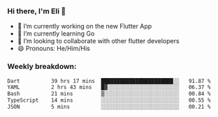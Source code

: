 ### Hi there, I'm Eli 👋
- 🔭 I’m currently working on the new Flutter App
- 🌱 I’m currently learning Go
- 🦄 I’m looking to collaborate with other flutter developers
- 😄 Pronouns: He/Him/His

### Weekly breakdown:
<!--START_SECTION:waka-->

```txt
Dart          39 hrs 17 mins  ███████████████████████░░   91.87 %
YAML          2 hrs 43 mins   █▓░░░░░░░░░░░░░░░░░░░░░░░   06.37 %
Bash          21 mins         ▒░░░░░░░░░░░░░░░░░░░░░░░░   00.84 %
TypeScript    14 mins         ░░░░░░░░░░░░░░░░░░░░░░░░░   00.55 %
JSON          5 mins          ░░░░░░░░░░░░░░░░░░░░░░░░░   00.21 %
```

<!--END_SECTION:waka-->
